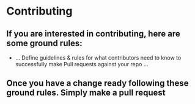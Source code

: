 # Contributing

## If you are interested in contributing, here are some ground rules:
* ... Define guidelines & rules for what contributors need to know to successfully make Pull requests against your repo ...


## Once you have a change ready following these ground rules. Simply make a pull request

